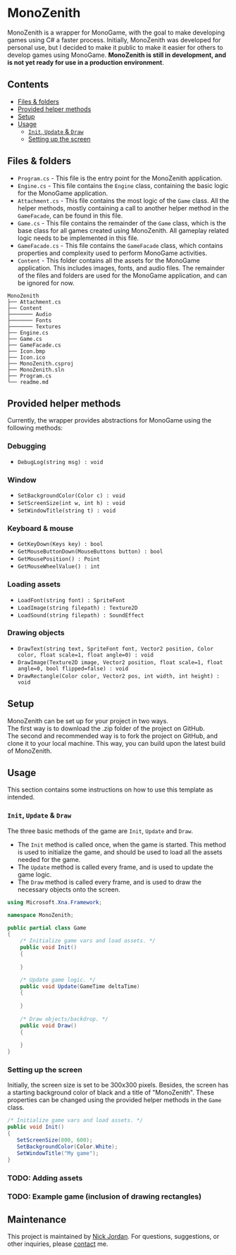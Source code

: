 # MonoZenith
MonoZenith is a wrapper for MonoGame, with the goal to make developing games using C# a 
faster process. Initially, MonoZenith was developed for personal use, but I decided to make 
it public to make it easier for others to develop games using MonoGame. **MonoZenith is still
in development, and is not yet ready for use in a production environment**.

## Contents
- [Files & folders](#files--folders)
- [Provided helper methods](#provided-helper-methods)
- [Setup](#setup)
- [Usage](#usage)
  - [`Init`, `Update` & `Draw`](#init--update--draw)
  - [Setting up the screen](#setting-up-the-screen)

## Files & folders
- `Program.cs` - This file is the entry point for the MonoZenith application. 
- `Engine.cs` - This file contains the `Engine` class, containing the basic logic for the MonoGame application.
- `Attachment.cs` - This file contains the most logic of the `Game` class. All the helper methods, mostly containing a call to another helper method in the `GameFacade`, can be found in this file.
- `Game.cs` - This file contains the remainder of the `Game` class, which is the base class for all games created using MonoZenith. All gameplay related logic needs to be implemented in this file.
- `GameFacade.cs` - This file contains the `GameFacade` class, which contains properties and complexity used to perform MonoGame activities.
- `Content` - This folder contains all the assets for the MonoGame application. This includes images, fonts, and audio files.
The remainder of the files and folders are used for the MonoGame application, and can be ignored for now.

````
MonoZenith
├── Attachment.cs
├── Content
├─────── Audio
├─────── Fonts
├─────── Textures
├── Engine.cs
├── Game.cs
├── GameFacade.cs
├── Icon.bmp
├── Icon.ico
├── MonoZenith.csproj
├── MonoZenith.sln
├── Program.cs
└── readme.md
````

## Provided helper methods
Currently, the wrapper provides abstractions for MonoGame using the following methods:

### Debugging
- `DebugLog(string msg) : void`

### Window
- `SetBackgroundColor(Color c) : void`
- `SetScreenSize(int w, int h) : void`
- `SetWindowTitle(string t) : void`

### Keyboard & mouse
- `GetKeyDown(Keys key) : bool`
- `GetMouseButtonDown(MouseButtons button) : bool`
- `GetMousePosition() : Point`
- `GetMouseWheelValue() : int`

### Loading assets
- `LoadFont(string font) : SpriteFont`
- `LoadImage(string filepath) : Texture2D`
- `LoadSound(string filepath) : SoundEffect`

### Drawing objects
- `DrawText(string text, SpriteFont font, Vector2 position, Color color, float scale=1, float angle=0) : void`
- `DrawImage(Texture2D image, Vector2 position, float scale=1, float angle=0, bool flipped=false) : void`
- `DrawRectangle(Color color, Vector2 pos, int width, int height) : void`

## Setup
MonoZenith can be set up for your project in two ways.
<br/>The first way is to download the .zip folder of the project on GitHub. 
<br/>The second and recommended way is to fork the project on GitHub, and clone it to your local 
machine. This way, you can build upon the latest build of MonoZenith. 

## Usage
This section contains some instructions on how to use this template as intended. 

### `Init`, `Update` & `Draw`
The three basic methods of the game are `Init`, `Update` and `Draw`.
- The `Init` method is called once, when the game is started. This method is used to initialize
the game, and should be used to load all the assets needed for the game.
- The `Update` method is called every frame, and is used to update the game logic.
- The `Draw` method is called every frame, and is used to draw the necessary objects onto the screen.

```csharp
using Microsoft.Xna.Framework;

namespace MonoZenith;

public partial class Game
{
    /* Initialize game vars and load assets. */
    public void Init()
    {
        
    }

    /* Update game logic. */
    public void Update(GameTime deltaTime)
    {
        
    }
    
    /* Draw objects/backdrop. */
    public void Draw()
    {
        
    }
}
```

### Setting up the screen
Initially, the screen size is set to be 300x300 pixels. Besides, the screen has a starting 
background color of black and a title of "MonoZenith". These properties can be changed
using the provided helper methods in the `Game` class.

```csharp
/* Initialize game vars and load assets. */
public void Init()
{
   SetScreenSize(800, 600);
   SetBackgroundColor(Color.White);
   SetWindowTitle("My game");     
}
```
### TODO: Adding assets

### TODO: Example game (inclusion of drawing rectangles)

## Maintenance
This project is maintained by [Nick Jordan](https://www.linkedin.com/in/nick-jordan-11247bba/).
For questions, suggestions, or other inquiries, please [contact](mailto:nickjordan2002@gmail.com) me. 

